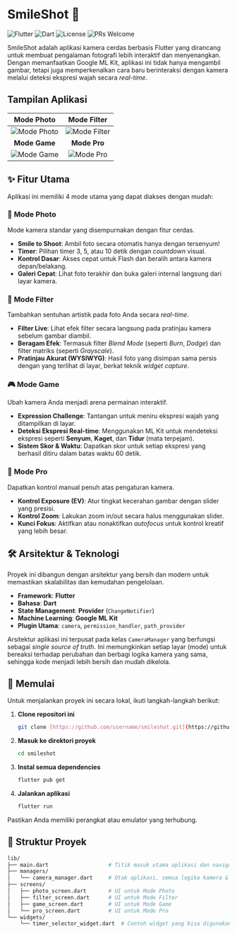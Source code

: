 # SmileShot 📸

![Flutter](https://img.shields.io/badge/Framework-Flutter-02569B?style=for-the-badge&logo=flutter)
![Dart](https://img.shields.io/badge/Language-Dart-0175C2?style=for-the-badge&logo=dart)
![License](https://img.shields.io/badge/License-MIT-yellow.svg?style=for-the-badge)
![PRs Welcome](https://img.shields.io/badge/PRs-welcome-brightgreen.svg?style=for-the-badge)

SmileShot adalah aplikasi kamera cerdas berbasis Flutter yang dirancang untuk membuat pengalaman fotografi lebih interaktif dan menyenangkan. Dengan memanfaatkan Google ML Kit, aplikasi ini tidak hanya mengambil gambar, tetapi juga memperkenalkan cara baru berinteraksi dengan kamera melalui deteksi ekspresi wajah secara *real-time*.

## Tampilan Aplikasi

| Mode Photo | Mode Filter |
| :---: | :---: |
| ![Mode Photo](http://uasspk.ryvidia.my.id/static/images/photo_screen.jpeg) | ![Mode Filter](http://uasspk.ryvidia.my.id/static/images/filter_screen.jpeg) |
| **Mode Game** | **Mode Pro** |
| ![Mode Game](http://uasspk.ryvidia.my.id/static/images/game_screen.jpeg) | ![Mode Pro](http://uasspk.ryvidia.my.id/static/images/pro_screen.jpeg) |


## ✨ Fitur Utama

Aplikasi ini memiliki 4 mode utama yang dapat diakses dengan mudah:

### 📸 **Mode Photo**
Mode kamera standar yang disempurnakan dengan fitur cerdas.
- **Smile to Shoot**: Ambil foto secara otomatis hanya dengan tersenyum!
- **Timer**: Pilihan timer 3, 5, atau 10 detik dengan *countdown* visual.
- **Kontrol Dasar**: Akses cepat untuk Flash dan beralih antara kamera depan/belakang.
- **Galeri Cepat**: Lihat foto terakhir dan buka galeri internal langsung dari layar kamera.

### 🎨 **Mode Filter**
Tambahkan sentuhan artistik pada foto Anda secara *real-time*.
- **Filter Live**: Lihat efek filter secara langsung pada pratinjau kamera sebelum gambar diambil.
- **Beragam Efek**: Termasuk filter *Blend Mode* (seperti *Burn*, *Dodge*) dan filter matriks (seperti *Grayscale*).
- **Pratinjau Akurat (WYSIWYG)**: Hasil foto yang disimpan sama persis dengan yang terlihat di layar, berkat teknik *widget capture*.

### 🎮 **Mode Game**
Ubah kamera Anda menjadi arena permainan interaktif.
- **Expression Challenge**: Tantangan untuk meniru ekspresi wajah yang ditampilkan di layar.
- **Deteksi Ekspresi Real-time**: Menggunakan ML Kit untuk mendeteksi ekspresi seperti **Senyum**, **Kaget**, dan **Tidur** (mata terpejam).
- **Sistem Skor & Waktu**: Dapatkan skor untuk setiap ekspresi yang berhasil ditiru dalam batas waktu 60 detik.

### 🔧 **Mode Pro**
Dapatkan kontrol manual penuh atas pengaturan kamera.
- **Kontrol Exposure (EV)**: Atur tingkat kecerahan gambar dengan slider yang presisi.
- **Kontrol Zoom**: Lakukan zoom in/out secara halus menggunakan slider.
- **Kunci Fokus**: Aktifkan atau nonaktifkan *autofocus* untuk kontrol kreatif yang lebih besar.

## 🛠️ Arsitektur & Teknologi

Proyek ini dibangun dengan arsitektur yang bersih dan modern untuk memastikan skalabilitas dan kemudahan pengelolaan.

- **Framework**: **Flutter**
- **Bahasa**: **Dart**
- **State Management**: **Provider** (`ChangeNotifier`)
- **Machine Learning**: **Google ML Kit**
- **Plugin Utama**: `camera`, `permission_handler`, `path_provider`

Arsitektur aplikasi ini terpusat pada kelas `CameraManager` yang berfungsi sebagai *single source of truth*. Ini memungkinkan setiap layar (mode) untuk bereaksi terhadap perubahan dan berbagi logika kamera yang sama, sehingga kode menjadi lebih bersih dan mudah dikelola.

## 🚀 Memulai

Untuk menjalankan proyek ini secara lokal, ikuti langkah-langkah berikut:

1.  **Clone repositori ini**
    ```sh
    git clone [https://github.com/username/smileshot.git](https://github.com/username/smileshot.git)
    ```

2.  **Masuk ke direktori proyek**
    ```sh
    cd smileshot
    ```

3.  **Instal semua dependencies**
    ```sh
    flutter pub get
    ```

4.  **Jalankan aplikasi**
    ```sh
    flutter run
    ```
Pastikan Anda memiliki perangkat atau emulator yang terhubung.

## 📁 Struktur Proyek

```bash
lib/
├── main.dart                   # Titik masuk utama aplikasi dan navigasi
├── managers/
│   └── camera_manager.dart     # Otak aplikasi, semua logika kamera & state
├── screens/
│   ├── photo_screen.dart       # UI untuk Mode Photo
│   ├── filter_screen.dart      # UI untuk Mode Filter
│   ├── game_screen.dart        # UI untuk Mode Game
│   └── pro_screen.dart         # UI untuk Mode Pro
└── widgets/
    └── timer_selector_widget.dart  # Contoh widget yang bisa digunakan ulang
```